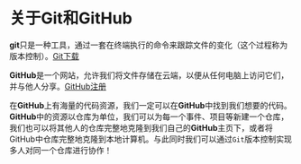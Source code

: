 # 关于Git和GitHub

**git**只是一种工具，通过一套在终端执行的命令来跟踪文件的变化（这个过程称为版本控制）。[Git下载](https://git-scm.com/downloads)

**GitHub**是一个网站，允许我们将文件存储在云端，以便从任何电脑上访问它们，并与他人分享。[GitHub注册](https://github.com/)

在**GitHub**上有海量的代码资源，我们一定可以在**GitHub**中找到我们想要的代码。**GitHub**中的资源以仓库为单位，我们可以为每一个事件、项目等新建一个仓库，我们也可以将其他人的仓库完整地克隆到我们自己的**GitHub**主页下，或者将GitHub中仓库完整地克隆到本地计算机。与此同时我们可以通过`Git`版本控制实现多人对同一个仓库进行协作！